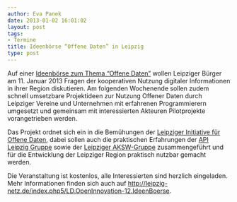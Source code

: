 ```yaml
---
author: Eva Panek
date: 2013-01-02 16:01:02
layout: post
tags:
- Termine
title: Ideenbörse “Offene Daten” in Leipzig
type: post
---
```


Auf einer [Ideenbörse zum Thema “Offene Daten”](http://leipzig-netz.de/blog/?p=17) wollen Leipziger Bürger am 11. Januar 2013 Fragen der kooperativen Nutzung digitaler Informationen in ihrer Region diskutieren. Am folgenden Wochenende sollen zudem schnell umsetzbare Projektideen zur Nutzung Offener Daten durch Leipziger Vereine und Unternehmen mit erfahrenen Programmierern umgesetzt und gemeinsam mit interessierten Akteuren Pilotprojekte vorangetrieben werden.

Das Projekt ordnet sich ein in die Bemühungen der [Leipziger Initiative für Offene Daten](http://leipzig-netz.de/index.php5/LD.LOD), dabei sollen auch die praktischen Erfahrungen der [API Leipzig Gruppe](http://www.apileipzig.de/) sowie der [Leipziger AKSW-Gruppe](http://aksw.org/About.html) zusammengeführt und für die Entwicklung der Leipziger Region praktisch nutzbar gemacht werden.

Die Veranstaltung ist kostenlos, alle Interessierten sind herzlich eingeladen. Mehr Informationen finden sich auch auf <http://leipzig-netz.de/index.php5/LD.OpenInnovation-12.IdeenBoerse>.